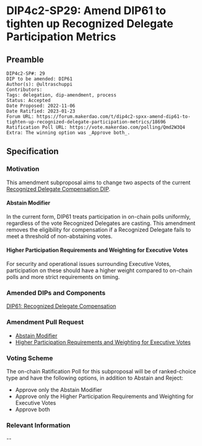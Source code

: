 # DIP4c2-SP29: Amend DIP61 to tighten up Recognized Delegate Participation Metrics

## Preamble

```
DIP4c2-SP#: 29
DIP to be amended: DIP61
Author(s): @ultraschuppi
Contributors:
Tags: delegation, dip-amendment, process
Status: Accepted
Date Proposed: 2022-11-06
Date Ratified: 2023-01-23
Forum URL: https://forum.makerdao.com/t/dip4c2-spxx-amend-dip61-to-tighten-up-recognized-delegate-participation-metrics/18696
Ratification Poll URL: https://vote.makerdao.com/polling/Qmd2W3Q4
Extra: The winning option was _Approve both_.
```

## Specification

### Motivation

This amendment subproposal aims to change two aspects of the current [Recognized Delegate Compensation DIP](https://dips.makerdao.com/dips/details/DIP61).

#### Abstain Modifier

In the current form, DIP61 treats participation in on-chain polls uniformly, regardless of the vote Recognized Delegates are casting. This amendment removes the eligibility for compensation if a Recognized Delegate fails to meet a threshold of non-abstaining votes.

#### Higher Participation Requirements and Weighting for Executive Votes

For security and operational issues surrounding Executive Votes, participation on these should have a higher weight compared to on-chain polls and more strict requirements on timing.

### Amended DIPs and Components

[DIP61: Recognized Delegate Compensation](https://dips.makerdao.com/dips/details/DIP61)

### Amendment Pull Request

* [Abstain Modifier](https://github.com/lasthyphen/dips/pull/698)
* [Higher Participation Requirements and Weighting for Executive Votes](https://github.com/lasthyphen/dips/pull/699)

### Voting Scheme

The on-chain Ratification Poll for this subproposal will be of ranked-choice type and have the following options, in addition to Abstain and Reject:

  * Approve only the Abstain Modifier
  * Approve only the Higher Participation Requirements and Weighting for Executive Votes
  * Approve both

### Relevant Information

--

